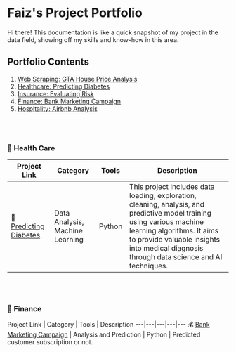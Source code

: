 # Faiz's Project Portfolio
Hi there! This documentation is like a quick snapshot of my project in the data field, showing off my skills and know-how in this area.

## Portfolio Contents
1. [Web Scraping: GTA House Price Analysis](#web_scrapping)
2. [Healthcare: Predicting Diabetes](#health_care)
3. [Insurance: Evaluating Risk](#insurance)
4. [Finance: Bank Marketing Campaign](#finance) 
5. [Hospitality: Airbnb Analysis](hospitality)

<br>
<br>

<a name="health_care"></a>
### 📂 Health Care
Project Link | Category | Tools | Description
---|---|---|---
💊 [Predicting Diabetes](https://github.com/olumyk/predicting_diabetes.git) | Data Analysis, Machine Learning | Python |  This project includes data loading, exploration, cleaning, analysis, and predictive model training using various machine learning algorithms. It aims to provide valuable insights into medical diagnosis through data science and AI techniques.

<br>
<br>

<a name="finance"></a>
### 📂 Finance
Project Link | Category | Tools | Description 
---|---|---|---|---
💰 [Bank Marketing Campaign](https://) | Analysis and Prediction | Python  | Predicted customer subscription or not.

<br>
<br>
